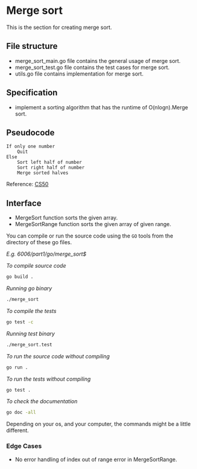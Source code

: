 # Merge sort
This is the section for creating merge sort.

## File structure
- merge_sort_main.go file contains the general usage of merge sort.
- merge_sort_test.go file contains the test cases for merge sort.
- utils.go file contains implementation for merge sort.

## Specification
- implement a sorting algorithm that has the runtime of O(nlogn).Merge sort.

## Pseudocode
```
If only one number
    Quit
Else
    Sort left half of number
    Sort right half of number
    Merge sorted halves
```
Reference: [CS50](https://cs50.harvard.edu/x/2023/notes/3/#merge-sort)

## Interface

- MergeSort function sorts the given array.
- MergeSortRange function sorts the given array of given range.

You can compile or run the source code using the `GO` tools from the directory of these go files.

*E.g. 6006/part1/go/merge_sort$*

*To compile source code*
```bash
go build .
```

*Running go binary*
```bash
./merge_sort
```

*To compile the tests*
```bash
go test -c
```

*Running test binary*
```bash
./merge_sort.test
```

*To run the source code without compiling*
```bash
go run .
```

*To run the tests without compiling*
```bash
go test .
```

*To check the documentation*
```bash
go doc -all
```
Depending on your os, and your computer, the commands might be a little different.


### Edge Cases
- No error handling of index out of range error in MergeSortRange.
